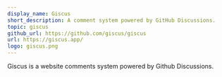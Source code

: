 ```yaml
---
display_name: Giscus
short_description: A comment system powered by GitHub Discussions.
topic: giscus
github_url: https://github.com/giscus/giscus
url: https://giscus.app/
logo: giscus.png
---
```

Giscus is a website comments system powered by Github Discussions.
